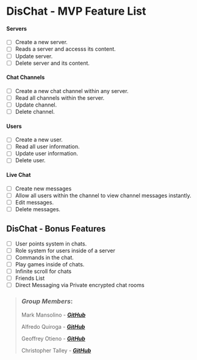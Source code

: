 DisChat - MVP Feature List
=================================================================
#### Servers
- [ ] Create a new server.
- [ ] Reads a server and accesss its content.
- [ ] Update server.
- [ ] Delete server and its content.
#### Chat Channels
- [ ] Create a new chat channel within any server.
- [ ] Read all channels within the server.
- [ ] Update channel.
- [ ] Delete channel.
#### Users
- [ ] Create a new user.
- [ ] Read all user information.
- [ ] Update user information.
- [ ] Delete user.
#### Live Chat
- [ ] Create new messages
- [ ] Allow all users within the channel to view channel messages instantly.
- [ ] Edit messages.
- [ ] Delete messages.

DisChat - Bonus Features
-----------------------------------------------------------------
- [ ] User points system in chats.
- [ ] Role system for users inside of a server
- [ ] Commands in the chat.
- [ ] Play games inside of chats.
- [ ] Infinite scroll for chats
- [ ] Friends List
- [ ] Direct Messaging via Private encrypted chat rooms

>
>
>
>### _Group Members_:
>
> Mark Mansolino - [_**GitHub**_](https://github.com/markjm610)
>
> Alfredo Quiroga - [_**GitHub**_](https://github.com/SauceKnight)
>
> Geoffrey Otieno - [_**GitHub**_](https://github.com/gootieno)
>
> Christopher Talley - [_**GitHub**_](https://github.com/christophertalley)
